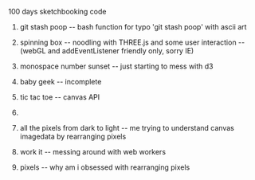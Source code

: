 100 days sketchbooking code

1. git stash poop
-- bash function for typo 'git stash poop' with ascii art

2. spinning box
-- noodling with THREE.js and some user interaction
-- (webGL and addEventListener friendly only, sorry IE)

3. monospace number sunset
-- just starting to mess with d3

4. baby geek
-- incomplete

5. tic tac toe
-- canvas API

6. <under construction>

7. all the pixels from dark to light
-- me trying to understand canvas imagedata by rearranging pixels

8. work it
-- messing around with web workers

9. pixels
-- why am i obsessed with rearranging pixels
